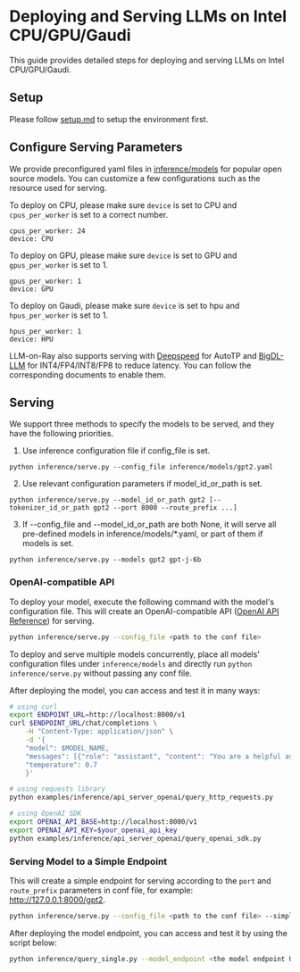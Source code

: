 # Deploying and Serving LLMs on Intel CPU/GPU/Gaudi

This guide provides detailed steps for deploying and serving LLMs on Intel CPU/GPU/Gaudi.

## Setup
Please follow [setup.md](setup.md) to setup the environment first.


## Configure Serving Parameters
We provide preconfigured yaml files in [inference/models](../inference/models) for popular open source models. You can customize a few configurations such as the resource used for serving. 

To deploy on CPU, please make sure `device` is set to CPU and `cpus_per_worker` is set to a correct number.
```
cpus_per_worker: 24
device: CPU
```
To deploy on GPU, please make sure `device` is set to GPU and `gpus_per_worker` is set to 1.
```
gpus_per_worker: 1
device: GPU
```
To deploy on Gaudi, please make sure `device` is set to hpu and `hpus_per_worker` is set to 1.
```
hpus_per_worker: 1
device: HPU
```
LLM-on-Ray also supports serving with [Deepspeed](serve_deepspeed.md) for AutoTP and [BigDL-LLM](serve_bigdl.md) for INT4/FP4/INT8/FP8 to reduce latency. You can follow the corresponding documents to enable them.

## Serving
We support three methods to specify the models to be served, and they have the following priorities.
1. Use inference configuration file if config_file is set.
```
python inference/serve.py --config_file inference/models/gpt2.yaml
```
2. Use relevant configuration parameters if model_id_or_path is set.
```
python inference/serve.py --model_id_or_path gpt2 [--tokenizer_id_or_path gpt2 --port 8000 --route_prefix ...]
```
3. If --config_file and --model_id_or_path are both None, it will serve all pre-defined models in inference/models/*.yaml, or part of them if models is set.
```
python inference/serve.py --models gpt2 gpt-j-6b
```
### OpenAI-compatible API
To deploy your model, execute the following command with the model's configuration file. This will create an OpenAI-compatible API ([OpenAI API Reference](https://platform.openai.com/docs/api-reference/chat)) for serving.
```bash
python inference/serve.py --config_file <path to the conf file>
```
To deploy and serve multiple models concurrently, place all models' configuration files under `inference/models` and directly run `python inference/serve.py` without passing any conf file.

After deploying the model, you can access and test it in many ways:
```bash
# using curl
export ENDPOINT_URL=http://localhost:8000/v1
curl $ENDPOINT_URL/chat/completions \
    -H "Content-Type: application/json" \
    -d '{
    "model": $MODEL_NAME,
    "messages": [{"role": "assistant", "content": "You are a helpful assistant."}, {"role": "user", "content": "Hello!"}],
    "temperature": 0.7
    }'

# using requests library
python examples/inference/api_server_openai/query_http_requests.py

# using OpenAI SDK
export OPENAI_API_BASE=http://localhost:8000/v1
export OPENAI_API_KEY=$your_openai_api_key
python examples/inference/api_server_openai/query_openai_sdk.py
```
### Serving Model to a Simple Endpoint
This will create a simple endpoint for serving according to the `port` and `route_prefix` parameters in conf file, for example: http://127.0.0.1:8000/gpt2.
```bash
python inference/serve.py --config_file <path to the conf file> --simple
```
After deploying the model endpoint, you can access and test it by using the script below:
```bash
python inference/query_single.py --model_endpoint <the model endpoint URL>
```

